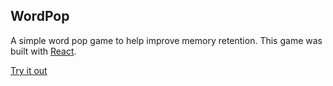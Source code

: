 ## WordPop

A simple word pop game to help improve memory retention. This game was built with [React](https://github.com/facebook/create-react-app).

[Try it out](https://wordshot.herokuapp.com/)